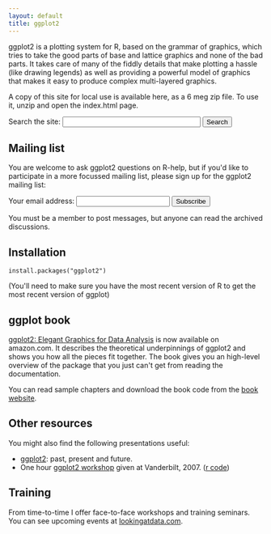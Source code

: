 ```yaml
---
layout: default
title: ggplot2
---
```


ggplot2 is a plotting system for R, based on the grammar of graphics, which tries to take the good parts of base and lattice graphics and none of the bad parts. It takes care of many of the fiddly details that make plotting a hassle (like drawing legends) as well as providing a powerful model of graphics that makes it easy to produce complex multi-layered graphics.

A copy of this site for local use is available here, as a 6 meg zip file. To use it, unzip and open the index.html page.

<form action="http://www.google.com/cse" id="cse-search-box">
  <div>
    Search the site: <input type="hidden" name="cx" value="001874040508206079260:zzkysoltlo0" />
    <input type="hidden" name="ie" value="UTF-8" />
    <input type="text" name="q" size="31" />
    <input type="submit" name="sa" value="Search" />
  </div>
</form>
<script type="text/javascript" src="http://www.google.com/coop/cse/brand?form=cse-search-box&amp;lang=en">
</script>


## Mailing list

You are welcome to ask ggplot2 questions on R-help, but if you'd like to participate in a more focussed mailing list, please sign up for the ggplot2 mailing list:

<form action="http://groups.google.com/group/ggplot2/boxsubscribe">
  Your email address: <input type="text" name="email" /> <input type="submit" value="Subscribe" />
</form>

You must be a member to post messages, but anyone can read the archived discussions.

## Installation

```
install.packages("ggplot2")
```

(You'll need to make sure you have the most recent version of R to get the most recent version of ggplot)

## ggplot book

[ggplot2: Elegant Graphics for Data Analysis](http://tinyurl.com/ggplot2-book) is now available on amazon.com. It describes the theoretical underpinnings of ggplot2 and shows you how all the pieces fit together. The book gives you an high-level overview of the package that you just can't get from reading the documentation.

You can read sample chapters and download the book code from the [book website](book/).

## Other resources

You might also find the following presentations useful:

* [ggplot2](resources/2007-past-present-future.pdf): past, present and future.
* One hour [ggplot2 workshop](resources/2007-vanderbilt.pdf) given at Vanderbilt, 2007. ([r code](resources/the-grammar.r))

## Training

From time-to-time I offer face-to-face workshops and training seminars. You can see upcoming events at [lookingatdata.com](http://lookingatdata.com).


